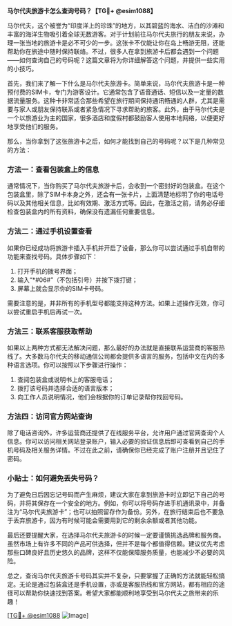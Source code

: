 **马尔代夫旅游卡怎么查询号码？【TG💪+ @esim1088】**

马尔代夫，这个被誉为“印度洋上的珍珠”的地方，以其碧蓝的海水、洁白的沙滩和丰富的海洋生物吸引着全球无数游客。对于计划前往马尔代夫旅行的朋友来说，办理一张当地的旅游卡是必不可少的一步。这张卡不仅能让你在岛上畅游无阻，还能帮助你在旅途中随时保持联络。不过，很多人在拿到旅游卡后都会遇到一个问题——如何查询自己的号码呢？这篇文章将为你详细解答这个问题，并提供一些实用的小技巧。

首先，我们来了解一下什么是马尔代夫旅游卡。简单来说，马尔代夫旅游卡是一种预付费的SIM卡，专门为游客设计。它通常包含了语音通话、短信以及一定量的数据流量服务。这种卡非常适合那些希望在旅行期间保持通讯畅通的人群，尤其是需要与家人或朋友保持联系或者紧急情况下寻求帮助的旅客。此外，由于马尔代夫是一个以旅游业为主的国家，很多酒店和度假村都鼓励客人使用本地网络，以便更好地享受他们的服务。

那么，当你拿到了这张旅游卡之后，如何才能找到自己的号码呢？以下是几种常见的方法：

### 方法一：查看包装盒上的信息
通常情况下，当你购买了马尔代夫旅游卡后，会收到一个密封好的包装盒。在这个包装盒里，除了SIM卡本身之外，还会有一张卡片，上面清楚地标明了你的电话号码以及其他相关信息，比如有效期、激活方式等。因此，在激活之前，请务必仔细检查包装盒内的所有资料，确保没有遗漏任何重要信息。

### 方法二：通过手机设置查看
如果你已经成功将旅游卡插入手机并开启了设备，那么你可以尝试通过手机自带的功能来查找号码。具体步骤如下：
1. 打开手机的拨号界面；
2. 输入“*#06#”（不包括引号）并按下拨打键；
3. 屏幕上就会显示你的SIM卡号码。

需要注意的是，并非所有的手机型号都能支持这种方法。如果上述操作无效，你可以尝试重启手机后再试一次。

### 方法三：联系客服获取帮助
如果以上两种方式都无法解决问题，那么最好的办法就是直接联系运营商的客服热线了。大多数马尔代夫的移动通信公司都会提供多语言的服务，包括中文在内的多种语言选项。你可以按照以下步骤进行操作：
1. 查阅包装盒或说明书上的客服电话；
2. 拨打该号码并选择合适的语言版本；
3. 向工作人员说明情况，他们会根据你的订单记录帮你找回号码。

### 方法四：访问官方网站查询
除了电话咨询外，许多运营商还提供了在线服务平台，允许用户通过官网查询个人信息。你可以访问相关网站登录账户，输入必要的验证信息后即可查看到自己的手机号码及相关服务详情。不过在此之前，请确保你已经完成了账户注册并且记住了密码。

### 小贴士：如何避免丢失号码？
为了避免日后因忘记号码而产生麻烦，建议大家在拿到旅游卡时立即记下自己的号码，并将其保存在一个安全的地方。例如，你可以将号码存进手机通讯录中，并备注为“马尔代夫旅游卡”；也可以拍照留存作为备份。另外，在旅行结束后也不要急于丢弃旅游卡，因为有时候可能会需要用到它的剩余余额或者其他功能。

最后还要提醒大家，在选择马尔代夫旅游卡的时候一定要谨慎挑选品牌和服务商。虽然市场上有许多不同的产品可供选择，但并不是每个都值得信赖。建议优先考虑那些口碑良好且历史悠久的品牌，这样不仅能保障服务质量，也能减少不必要的风险。

总之，查询马尔代夫旅游卡号码其实并不复杂，只要掌握了正确的方法就能轻松搞定。无论是通过包装盒还是手机设置，亦或是客服热线和官方网站，都有相应的途径可以帮助你快速找到答案。希望大家都能顺利地享受到马尔代夫之旅带来的乐趣！

[[TG💪+ @esim1088](https://t.me/s/esim1088) ![Image](https://i.postimg.cc/4NQfJmqS/Snipaste-2025-05-13-00-14-12.png)]